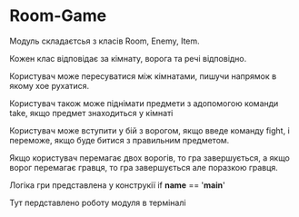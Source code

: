 # Room-Game
Модуль складаєтсья з класів Room, Enemy, Item.

Кожен клас відповідає за кімнату, ворога та речі відповідно.

Користувач може пересуватися між кімнатами, пишучи напрямок в якому хое рухатися.

Користувач також може піднімати предмети з адопомогою команди take, якщо предмет знаходиться у кімнаті

Користувач може вступити у бій з ворогом, якщо введе команду fight, і переможе, якщо буде битися з правильним предметом.

Якщо користувач перемагає двох ворогів, то гра завершується, а якщо ворог перемагає гравця, то гра завершується але поразкою гравця.

Логіка гри представлена у конструкії if __name__ == '__main__'

Тут пердставлено роботу модуля в терміналі

